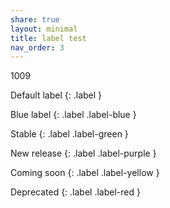 ```yaml
---
share: true
layout: minimal
title: label test
nav_order: 3
---
```


1009


Default label {: .label }

Blue label
{: .label .label-blue }

Stable
{: .label .label-green }

New release
{: .label .label-purple }

Coming soon
{: .label .label-yellow }

Deprecated
{: .label .label-red }
